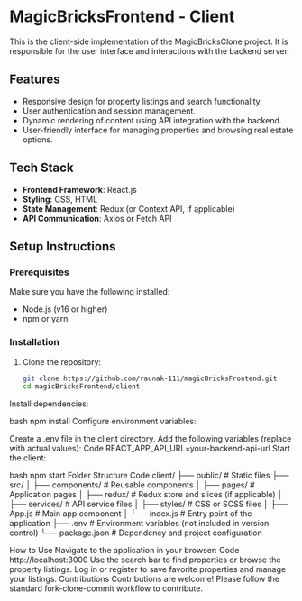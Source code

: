 # MagicBricksFrontend - Client

This is the client-side implementation of the MagicBricksClone project. It is responsible for the user interface and interactions with the backend server.

## Features
- Responsive design for property listings and search functionality.
- User authentication and session management.
- Dynamic rendering of content using API integration with the backend.
- User-friendly interface for managing properties and browsing real estate options.

## Tech Stack
- **Frontend Framework**: React.js
- **Styling**: CSS, HTML
- **State Management**: Redux (or Context API, if applicable)
- **API Communication**: Axios or Fetch API

## Setup Instructions

### Prerequisites
Make sure you have the following installed:
- Node.js (v16 or higher)
- npm or yarn

### Installation
1. Clone the repository:
   ```bash
   git clone https://github.com/raunak-111/magicBricksFrontend.git
   cd magicBricksFrontend/client
Install dependencies:

bash
npm install
Configure environment variables:

Create a .env file in the client directory.
Add the following variables (replace with actual values):
Code
REACT_APP_API_URL=your-backend-api-url
Start the client:

bash
npm start
Folder Structure
Code
client/
├── public/          # Static files
├── src/
│   ├── components/  # Reusable components
│   ├── pages/       # Application pages
│   ├── redux/       # Redux store and slices (if applicable)
│   ├── services/    # API service files
│   ├── styles/      # CSS or SCSS files
│   ├── App.js       # Main app component
│   └── index.js     # Entry point of the application
├── .env             # Environment variables (not included in version control)
└── package.json     # Dependency and project configuration

How to Use
Navigate to the application in your browser:
Code
http://localhost:3000
Use the search bar to find properties or browse the property listings.
Log in or register to save favorite properties and manage your listings.
Contributions
Contributions are welcome! Please follow the standard fork-clone-commit workflow to contribute.
